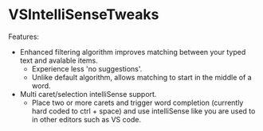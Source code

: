 # VSIntelliSenseTweaks
Features:
  - Enhanced filtering algorithm improves matching between your typed text and avalable items.
    - Experience less 'no suggestions'.
    - Unlike default algorithm, allows matching to start in the middle of a word.
  - Multi caret/selection intelliSense support.
    - Place two or more carets and trigger word completion (currently hard coded to ctrl + space) and use intelliSense like you are used to in other editors such as VS code.
